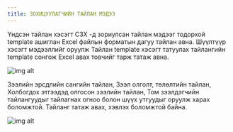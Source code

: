 ```yaml
---
title: ЗОХИЦУУЛАГЧИЙН ТАЙЛАН МЭДЭЭ
---
```


Үндсэн тайлан хэсэгт СЗХ -д зориулсан тайлан мэдээг тодорхой template ашиглан Excel файлын форматын дагуу тайлан авна. Шүүлтүүр хэсэгт мэдээллийг оруулж Тайлан template хэсэгт татуулах тайлангийн template сонгож Excel авах товчийг тарж татаж авна. 


![img alt](/img/image-44.png)

Зээлийн эрсдлийн сангийн тайлан, Зээл олголт, төлөлтийн тайлан, Холбогдох этгээдэд олгосон зээлийн тайлан, Том зээлдэгчийн тайлангуудыг  тайлагнах огноо болон шүүх утгуудыг оруулж харах боломжтой.  Тайланг татаж авах, хэвлэх боломжтой байна.  
 
 
![img alt](/img/image-45.png)